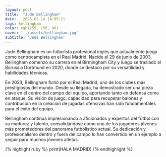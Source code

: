 ```yaml
---
layout: post
title:  "Jude Bellingham"
date:   2025-02-18 14:05:21
tags: Bellingham
color: rgb(255, 156, 90)
cover: '../assets/bellingham.jpg'
subtitle: 'Jude Bellingham'
---
```

Jude Bellingham es un futbolista profesional inglés que actualmente juega como centrocampista en el Real Madrid. Nacido el 29 de junio de 2003, Bellingham comenzó su carrera en el Birmingham City y luego se trasladó al Borussia Dortmund en 2020, donde se destacó por su versatilidad y habilidades técnicas.

En 2023, Bellingham fichó por el Real Madrid, uno de los clubes más prestigiosos del mundo. Desde su llegada, ha demostrado ser una pieza clave en el centro del campo del equipo, aportando tanto en defensa como en ataque. Su visión de juego, capacidad para recuperar balones y contribución en la creación de jugadas ofensivas han sido fundamentales para el éxito del equipo.

Bellingham continúa impresionando a aficionados y expertos del fútbol con su madurez y talento, consolidándose como uno de los jugadores jóvenes más prometedores del panorama futbolístico actual. Su dedicación y profesionalismo dentro y fuera del campo lo han convertido en un ejemplo a seguir para muchos jóvenes atletas.


{% highlight ruby %}
print(HALA MADRID)
{% endhighlight %}